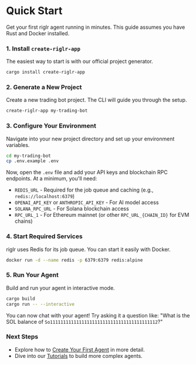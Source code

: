 # Quick Start

Get your first riglr agent running in minutes. This guide assumes you have Rust and Docker installed.

### 1. Install `create-riglr-app`

The easiest way to start is with our official project generator.

```bash
cargo install create-riglr-app
```

### 2. Generate a New Project

Create a new trading bot project. The CLI will guide you through the setup.

```bash
create-riglr-app my-trading-bot
```

### 3. Configure Your Environment

Navigate into your new project directory and set up your environment variables.

```bash
cd my-trading-bot
cp .env.example .env
```

Now, open the `.env` file and add your API keys and blockchain RPC endpoints. At a minimum, you'll need:

* `REDIS_URL` - Required for the job queue and caching (e.g., `redis://localhost:6379`)
* `OPENAI_API_KEY` or `ANTHROPIC_API_KEY` - For AI model access
* `SOLANA_RPC_URL` - For Solana blockchain access
* `RPC_URL_1` - For Ethereum mainnet (or other `RPC_URL_{CHAIN_ID}` for EVM chains)

### 4. Start Required Services

riglr uses Redis for its job queue. You can start it easily with Docker.

```bash
docker run -d --name redis -p 6379:6379 redis:alpine
```

### 5. Run Your Agent

Build and run your agent in interactive mode.

```bash
cargo build
cargo run -- --interactive
```

You can now chat with your agent! Try asking it a question like: "What is the SOL balance of `So11111111111111111111111111111111111111112`?"

### Next Steps

* Explore how to [Create Your First Agent](create-riglr-app.md) in more detail.
* Dive into our [Tutorials](../tutorials/index.md) to build more complex agents.